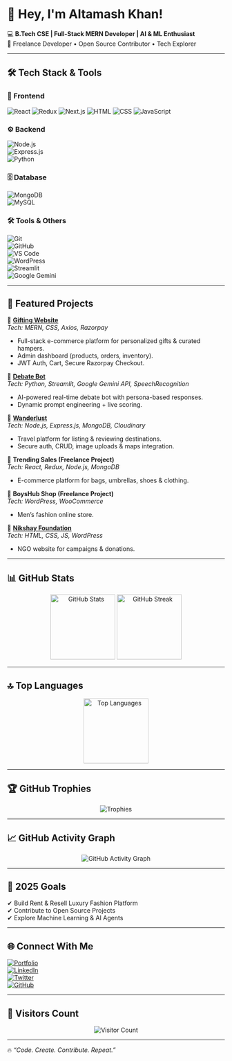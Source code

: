 # 👋 Hey, I'm Altamash Khan!  

💻 **B.Tech CSE | Full-Stack MERN Developer | AI & ML Enthusiast**  
🚀 Freelance Developer • Open Source Contributor • Tech Explorer  

---

## 🛠️ Tech Stack & Tools  

### 🎨 Frontend  
![React](https://img.shields.io/badge/React-20232A?style=flat&logo=react&logoColor=61DAFB)  ![Redux](https://img.shields.io/badge/Redux-593D88?style=flat&logo=redux&logoColor=white) ![Next.js](https://img.shields.io/badge/Next.js-000000?style=flat&logo=nextdotjs&logoColor=white)  ![HTML](https://img.shields.io/badge/HTML5-E34F26?style=flat&logo=html5&logoColor=white)  ![CSS](https://img.shields.io/badge/CSS3-1572B6?style=flat&logo=css3&logoColor=white) ![JavaScript](https://img.shields.io/badge/JavaScript-F7DF1E?style=flat&logo=javascript&logoColor=black)  
 


 


### ⚙️ Backend  
![Node.js](https://img.shields.io/badge/Node.js-43853D?style=flat&logo=node-dot-js&logoColor=white)  
![Express.js](https://img.shields.io/badge/Express.js-404D59?style=flat)  
![Python](https://img.shields.io/badge/Python-3776AB?style=flat&logo=python&logoColor=white)  

### 🗄️ Database  
![MongoDB](https://img.shields.io/badge/MongoDB-4EA94B?style=flat&logo=mongodb&logoColor=white)  
![MySQL](https://img.shields.io/badge/MySQL-005C84?style=flat&logo=mysql&logoColor=white)  

### 🛠️ Tools & Others  
![Git](https://img.shields.io/badge/Git-F05032?style=flat&logo=git&logoColor=white)  
![GitHub](https://img.shields.io/badge/GitHub-181717?style=flat&logo=github)  
![VS Code](https://img.shields.io/badge/VS%20Code-0078d7?style=flat&logo=visual-studio-code&logoColor=white)  
![WordPress](https://img.shields.io/badge/WordPress-21759B?style=flat&logo=wordpress&logoColor=white)  
![Streamlit](https://img.shields.io/badge/Streamlit-FF4B4B?style=flat&logo=streamlit&logoColor=white)  
![Google Gemini](https://img.shields.io/badge/Google%20Gemini-4285F4?style=flat&logo=google)  

---

## 🚀 Featured Projects  

🔹 **[Gifting Website](https://trendingsales.in)**  
*Tech: MERN, CSS, Axios, Razorpay*  
- Full-stack e-commerce platform for personalized gifts & curated hampers.  
- Admin dashboard (products, orders, inventory).  
- JWT Auth, Cart, Secure Razorpay Checkout.  

🔹 **[Debate Bot](https://github.com/altamash-ai/debate-bot)**  
*Tech: Python, Streamlit, Google Gemini API, SpeechRecognition*  
- AI-powered real-time debate bot with persona-based responses.  
- Dynamic prompt engineering + live scoring.  

🔹 **[Wanderlust](https://github.com/altamash-ai/wanderlust-app)**  
*Tech: Node.js, Express.js, MongoDB, Cloudinary*  
- Travel platform for listing & reviewing destinations.  
- Secure auth, CRUD, image uploads & maps integration.  

🔹 **Trending Sales (Freelance Project)**  
*Tech: React, Redux, Node.js, MongoDB*  
- E-commerce platform for bags, umbrellas, shoes & clothing.  

🔹 **BoysHub Shop (Freelance Project)**  
*Tech: WordPress, WooCommerce*  
- Men’s fashion online store.  

🔹 **[Nikshay Foundation](https://nikshayfoundation.org)**  
*Tech: HTML, CSS, JS, WordPress*  
- NGO website for campaigns & donations.  

---

## 📊 GitHub Stats  

<p align="center">
  <img src="https://github-readme-stats.vercel.app/api?username=Altamash-ai&show_icons=true&theme=tokyonight" alt="GitHub Stats" height="150"/>  
  <img src="https://github-readme-streak-stats.herokuapp.com/?user=Altamash-ai&theme=tokyonight" alt="GitHub Streak" height="150"/>  
</p>  

---

## 🔝 Top Languages  

<p align="center">
  <img src="https://github-readme-stats.vercel.app/api/top-langs/?username=Altamash-ai&layout=compact&theme=tokyonight" alt="Top Languages" height="150"/>
</p>  

---

## 🏆 GitHub Trophies  

<p align="center">
  <img src="https://github-profile-trophy.vercel.app/?username=Altamash-ai&theme=onedark&no-frame=true&margin-w=15&margin-h=15" alt="Trophies"/>
</p>  

---

## 📈 GitHub Activity Graph  

<p align="center">
  <img src="https://github-readme-activity-graph.vercel.app/graph?username=Altamash-ai&theme=react-dark&hide_border=true&area=true" alt="GitHub Activity Graph"/>
</p>  

---

## 🎯 2025 Goals  
✔ Build Rent & Resell Luxury Fashion Platform  
✔ Contribute to Open Source Projects  
✔ Explore Machine Learning & AI Agents  

---

## 🌐 Connect With Me  

[![Portfolio](https://img.shields.io/badge/Portfolio-000?style=flat&logo=vercel&logoColor=white)](https://altamash.dev)  
[![LinkedIn](https://img.shields.io/badge/LinkedIn-0077B5?style=flat&logo=linkedin&logoColor=white)](https://linkedin.com/in/altamash-ai)  
[![Twitter](https://img.shields.io/badge/Twitter-1DA1F2?style=flat&logo=twitter&logoColor=white)](https://twitter.com/altamash_ai)  
[![GitHub](https://img.shields.io/badge/GitHub-181717?style=flat&logo=github&logoColor=white)](https://github.com/Altamash-ai)  

---

## 👀 Visitors Count  

<p align="center">
  <img src="https://komarev.com/ghpvc/?username=Altamash-ai&label=Profile%20Views&color=blue&style=flat" alt="Visitor Count"/>
</p>  

---

🔥 *“Code. Create. Contribute. Repeat.”*  
